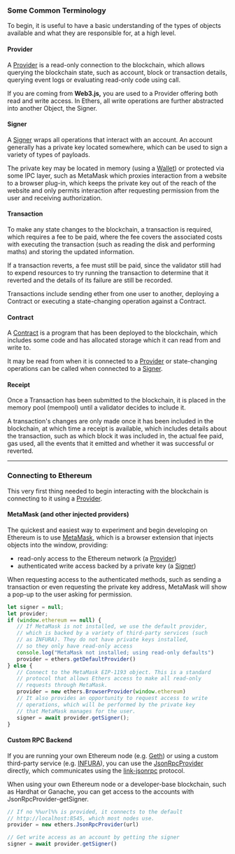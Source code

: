 ### Some Common Terminology

To begin, it is useful to have a basic understanding of the types of objects available and what they are responsible for, at a high level.

#### Provider

A  [Provider](https://docs.ethers.org/v6/api/providers/#Provider)  is a read-only connection to the blockchain, which allows querying the blockchain state, such as account, block or transaction details, querying event logs or evaluating read-only code using call.

If you are coming from **Web3.js,** you are used to a  Provider  offering both read and write access. In Ethers, all write operations are further abstracted into another Object, the  Signer.

#### Signer

A  [Signer](https://docs.ethers.org/v6/api/providers/#Signer)  wraps all operations that interact with an account. An account generally has a private key located  somewhere, which can be used to sign a variety of types of payloads.

The private key may be located in memory (using a  [Wallet](https://docs.ethers.org/v6/api/wallet/#Wallet)) or protected via some IPC layer, such as MetaMask which proxies interaction from a website to a browser plug-in, which keeps the private key out of the reach of the website and only permits interaction after requesting permission from the user and receiving authorization.

#### Transaction

To make any state changes to the blockchain, a transaction is required, which requires a fee to be paid, where the fee covers the associated costs with executing the transaction (such as reading the disk and performing maths) and storing the updated information.

If a transaction reverts, a fee must still be paid, since the validator still had to expend resources to try running the transaction to determine that it reverted and the details of its failure are still be recorded.

Transactions include sending ether from one user to another, deploying a  Contract  or executing a state-changing operation against a  Contract.

#### Contract

A  [Contract](https://docs.ethers.org/v6/api/contract/#Contract)  is a program that has been deployed to the blockchain, which includes some code and has allocated storage which it can read from and write to.

It may be read from when it is connected to a  [Provider](https://docs.ethers.org/v6/api/providers/#Provider)  or state-changing operations can be called when connected to a  [Signer](https://docs.ethers.org/v6/api/providers/#Signer).

#### Receipt

Once a  Transaction  has been submitted to the blockchain, it is placed in the memory pool (mempool) until a validator decides to include it.

A transaction's changes are only made once it has been included in the blockchain, at which time a receipt is available, which includes details about the transaction, such as which block it was included in, the actual fee paid, gas used, all the events that it emitted and whether it was successful or reverted.

---------------
### Connecting to Ethereum

This very first thing needed to begin interacting with the blockchain is connecting to it using a  [Provider](https://docs.ethers.org/v6/api/providers/#Provider).

#### MetaMask (and other injected providers)

The quickest and easiest way to experiment and begin developing on Ethereum is to use  [MetaMask](https://metamask.io/), which is a browser extension that injects objects into the  window, providing:

-   read-only access to the Ethereum network (a  [Provider](https://docs.ethers.org/v6/api/providers/#Provider))
-   authenticated write access backed by a private key (a  [Signer](https://docs.ethers.org/v6/api/providers/#Signer))

When requesting access to the authenticated methods, such as sending a transaction or even requesting the private key address, MetaMask will show a pop-up to the user asking for permission.

```javascript
let signer = null;
let provider;
if (window.ethereum == null) {
   // If MetaMask is not installed, we use the default provider,
   // which is backed by a variety of third-party services (such
   // as INFURA). They do not have private keys installed,
   // so they only have read-only access
   console.log("MetaMask not installed; using read-only defaults")
   provider = ethers.getDefaultProvider()
} else {
   // Connect to the MetaMask EIP-1193 object. This is a standard
   // protocol that allows Ethers access to make all read-only
   // requests through MetaMask.
   provider = new ethers.BrowserProvider(window.ethereum)
   // It also provides an opportunity to request access to write
   // operations, which will be performed by the private key
   // that MetaMask manages for the user.
   signer = await provider.getSigner();
}
```

#### Custom RPC Backend

If you are running your own Ethereum node (e.g.  [Geth](https://geth.ethereum.org/)) or using a custom third-party service (e.g.  [INFURA](https://infura.io/)), you can use the  [JsonRpcProvider](https://docs.ethers.org/v6/api/providers/jsonrpc/#JsonRpcProvider)  directly, which communicates using the  [link-jsonrpc](https://github.com/ethereum/wiki/wiki/JSON-RPC)  protocol.

When using your own Ethereum node or a developer-base blockchain, such as Hardhat or Ganache, you can get access to the accounts with  JsonRpcProvider-getSigner.

```javascript
// If no %%url%% is provided, it connects to the default
// http://localhost:8545, which most nodes use.
provider = new ethers.JsonRpcProvider(url)

// Get write access as an account by getting the signer
signer = await provider.getSigner()
```
